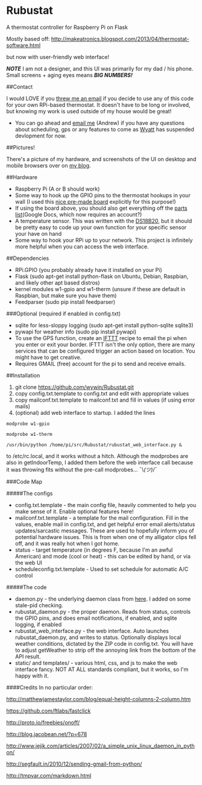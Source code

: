 Rubustat
========

A thermostat controller for Raspberry Pi on Flask

Mostly based off: 
http://makeatronics.blogspot.com/2013/04/thermostat-software.html

but now with user-friendly web interface!

***NOTE*** I am not a designer, and this UI was primarily for my dad / his phone. Small screens + aging eyes
means ***BIG NUMBERS!***

##Contact

I would LOVE if you [threw me an email](mailto:rubustatcontact@wyattwinters.com) if you decide to use any of this code for your own RPi-based thermostat.
It doesn't have to be long or involved, but knowing my work is used outside of my house would be great!

* You can go ahead and [email me](mailto:andrewneisch@gmail.com) (Andrew) if you have any questions about scheduling, gps or any features to come as [Wyatt](mailto:rubustatcontact@wyattwinters.com) has suspended devlopment for now. 

##Pictures!

There's a picture of my hardware, and screenshots of the UI on desktop and mobile browsers over on [my blog](http://wyattwinters.com/rubustat-the-raspberry-pi-thermostat.html).

##Hardware

* Raspberry Pi (A or B should work)
* Some way to hook up the GPIO pins to the thermostat hookups in your wall (I used this [nice pre-made board](http://makeatronics.blogspot.com/2013/06/24v-ac-solid-state-relay-board.html) explicitly for this purpose!)
* If using the board above, you should also get everything off the [parts list](https://docs.google.com/spreadsheet/ccc?key=0AtDuE3f5Cnm7dEU3MWFEeTU0RnZyTUNfVUxrX1FVdXc&usp=sharing)(Google Docs, which now requires an account?)
* A temperature sensor. This was written with the [DS18B20](https://www.adafruit.com/products/374), but it should be pretty easy to code up your own function for your specific sensor your have on hand
* Some way to hook your RPi up to your network. This project is infinitely more helpful when you can access the web interface. 

##Dependencies
* RPi.GPIO (you probably already have it installed on your Pi)
* Flask (sudo apt-get install python-flask on Ubuntu, Debian, Raspbian, and likely other apt based distros)
* kernel modules w1-gpio and w1-therm (unsure if these are default in Raspbian, but make sure you have them)
* Feedparser (sudo pip install feedparser)

###Optional (required if enabled in config.txt)
* sqlite for less-sloppy logging (sudo apt-get install python-sqlite sqlite3)
* pywapi for weather info (sudo pip install pywapi)
* To use the GPS function, create an [IFTTT](https://ifttt.com/recipes/193115-rubustat-gps-thermostat) recipe to email the pi when you enter or exit your border. IFTTT isn't the only option, there are many services that can be configured trigger an action based on location. You might have to get creative.
* Requires GMAIL (free) account for the pi to send and receive emails. 

##Installation

1. git clone https://github.com/wywin/Rubustat.git
2. copy config.txt.template to config.txt and edit with appropriate values
3. copy mailconf.txt.template to mailconf.txt and fill in values (if using error mails)
4. (optional) add web interface to startup. I added the lines

```
modprobe w1-gpio
```

```
modprobe w1-therm
```

```
/usr/bin/python /home/pi/src/Rubustat/rubustat_web_interface.py &
```

to /etc/rc.local, and it works without a hitch. Although the modprobes are also in getIndoorTemp, I added them
before the web interface call because it was throwing fits without the pre-call modprobes... ¯\\_(ツ)_/¯

###Code Map

#####The configs
* config.txt.template - the main config file, heavily commented to help you make sense of it. Enable optional features here!
* mailconf.txt.template - a template for the mail configuration. Fill in the values, enable mail in config.txt, and 
  get helpful error email alerts/status updates/sarcastic messages. These are used to hopefully inform you of potential hardware issues. This is from when
  one of my alligator clips fell off, and it was really hot when I got home.
* status - target temperature (in degrees F, because I'm an awful American) and mode (cool or heat) - this can be edited by hand,
  or via the web UI
* scheduleconfig.txt.template - Used to set schedule for automatic A/C control

  
#####The code
* daemon.py - the underlying daemon class from [here](http://www.jejik.com/articles/2007/02/a_simple_unix_linux_daemon_in_python/). 
  I added on some stale-pid checking.
* rubustat_daemon.py - the proper daemon. Reads from status, controls the GPIO pins, and does email notifications, if enabled, and sqlite logging, if enabled
* rubustat_web_interface.py - the web interface. Auto launches rubustat_daemon.py, and writes to status. Optionally displays local weather conditions,
  dictated by the ZIP code in config.txt. You will have to adjust getWeather to strip off the annoying link from the bottom of the API result.
* static/ and templates/ - various html, css, and js to make the web interface fancy. NOT AT ALL standards compliant, but it works, so I'm happy with it.

####Credits
In no particular order:

http://matthewjamestaylor.com/blog/equal-height-columns-2-column.htm

https://github.com/ftlabs/fastclick

http://proto.io/freebies/onoff/

http://blog.jacobean.net/?p=678

http://www.jejik.com/articles/2007/02/a_simple_unix_linux_daemon_in_python/

http://segfault.in/2010/12/sending-gmail-from-python/

http://tmpvar.com/markdown.html
